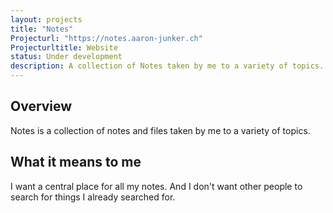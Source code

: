 ```yaml
---
layout: projects
title: "Notes"
Projecturl: "https://notes.aaron-junker.ch"
Projecturltitle: Website
status: Under development
description: A collection of Notes taken by me to a variety of topics.
---
```


## Overview

Notes is a collection of notes and files taken by me to a variety of topics.

## What it means to me

I want a central place for all my notes. And I don't want other people to search for things I already searched for.
